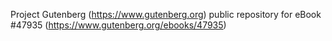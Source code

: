Project Gutenberg (https://www.gutenberg.org) public repository for eBook #47935 (https://www.gutenberg.org/ebooks/47935)
